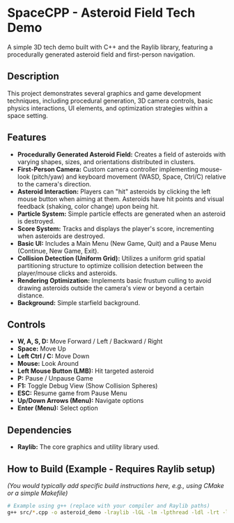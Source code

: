 # SpaceCPP - Asteroid Field Tech Demo

A simple 3D tech demo built with C++ and the Raylib library, featuring a procedurally generated asteroid field and first-person navigation.

## Description

This project demonstrates several graphics and game development techniques, including procedural generation, 3D camera controls, basic physics interactions, UI elements, and optimization strategies within a space setting.

## Features

* **Procedurally Generated Asteroid Field:** Creates a field of asteroids with varying shapes, sizes, and orientations distributed in clusters.
* **First-Person Camera:** Custom camera controller implementing mouse-look (pitch/yaw) and keyboard movement (WASD, Space, Ctrl/C) relative to the camera's direction.
* **Asteroid Interaction:** Players can "hit" asteroids by clicking the left mouse button when aiming at them. Asteroids have hit points and visual feedback (shaking, color change) upon being hit.
* **Particle System:** Simple particle effects are generated when an asteroid is destroyed.
* **Score System:** Tracks and displays the player's score, incrementing when asteroids are destroyed.
* **Basic UI:** Includes a Main Menu (New Game, Quit) and a Pause Menu (Continue, New Game, Exit).
* **Collision Detection (Uniform Grid):** Utilizes a uniform grid spatial partitioning structure to optimize collision detection between the player/mouse clicks and asteroids.
* **Rendering Optimization:** Implements basic frustum culling to avoid drawing asteroids outside the camera's view or beyond a certain distance.
* **Background:** Simple starfield background.

## Controls

* **W, A, S, D:** Move Forward / Left / Backward / Right
* **Space:** Move Up
* **Left Ctrl / C:** Move Down
* **Mouse:** Look Around
* **Left Mouse Button (LMB):** Hit targeted asteroid
* **P:** Pause / Unpause Game
* **F1:** Toggle Debug View (Show Collision Spheres)
* **ESC:** Resume game from Pause Menu
* **Up/Down Arrows (Menu):** Navigate options
* **Enter (Menu):** Select option

## Dependencies

* **Raylib:** The core graphics and utility library used.

## How to Build (Example - Requires Raylib setup)

*(You would typically add specific build instructions here, e.g., using CMake or a simple Makefile)*

```bash
# Example using g++ (replace with your compiler and Raylib paths)
g++ src/*.cpp -o asteroid_demo -lraylib -lGL -lm -lpthread -ldl -lrt -lX11